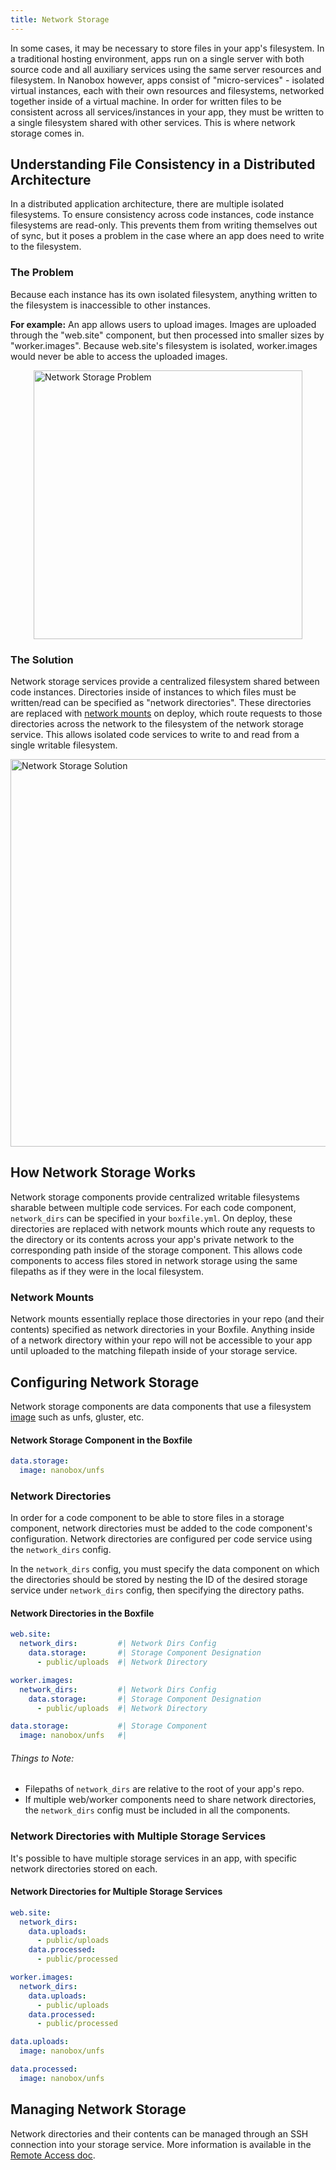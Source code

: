 ```yaml
---
title: Network Storage
---
```


In some cases, it may be necessary to store files in your app's filesystem. In a traditional hosting environment, apps run on a single server with both source code and all auxiliary services using the same server resources and filesystem. In Nanobox however, apps consist of "micro-services" - isolated virtual instances, each with their own resources and filesystems, networked together inside of a virtual machine. In order for written files to be consistent across all services/instances in your app, they must be written to a single filesystem shared with other services. This is where network storage comes in.

## Understanding File Consistency in a Distributed Architecture

In a distributed application architecture, there are multiple isolated filesystems. To ensure consistency across code instances, code instance filesystems are read-only. This prevents them from writing themselves out of sync, but it poses a problem in the case where an app does need to write to the filesystem.

### The Problem
Because each instance has its own isolated filesystem, anything written to the filesystem is inaccessible to other instances.

**For example:** An app allows users to upload images. Images are uploaded through the "web.site" component, but then processed into smaller sizes by "worker.images". Because web.site's filesystem is isolated, worker.images would never be able to access the uploaded images.

<img class="no-shadow" alt="Network Storage Problem" src="/images/network-storage-problem.svg" width="430" style="display: block; margin: 0 auto;">

### The Solution
Network storage services provide a centralized filesystem shared between code instances. Directories inside of instances to which files must be written/read can be specified as "network directories". These directories are replaced with [network mounts](#network-mounts) on deploy, which route requests to those directories across the network to the filesystem of the network storage service. This allows isolated code services to write to and read from a single writable filesystem.

<img  class="no-shadow" alt="Network Storage Solution" src="/images/network-storage-solution.svg" width="620" style="display: block; margin: 0 auto;">

## How Network Storage Works
Network storage components provide centralized writable filesystems sharable between multiple code services. For each code component, `network_dirs` can be specified in your `boxfile.yml`. On deploy, these directories are replaced with network mounts which route any requests to the directory or its contents across your app's private network to the corresponding path inside of the storage component. This allows code components to access files stored in network storage using the same filepaths as if they were in the local filesystem.

### Network Mounts
Network mounts essentially replace those directories in your repo (and their contents) specified as network directories in your Boxfile. Anything inside of a network directory within your repo will not be accessible to your app until uploaded to the matching filepath inside of your storage service.

## Configuring Network Storage
Network storage components are data components that use a filesystem [image](/engines-images/#images) such as unfs, gluster, etc.

#### Network Storage Component in the Boxfile
```yaml
data.storage:
  image: nanobox/unfs
```

### Network Directories
In order for a code component to be able to store files in a storage component, network directories must be added to the code component's configuration. Network directories are configured per code service using the `network_dirs` config.

In the `network_dirs` config, you must specify the data component on which the directories should be stored by nesting the ID of the desired storage service under `network_dirs` config, then specifying the directory paths.

#### Network Directories in the Boxfile
```yaml
web.site:
  network_dirs:         #| Network Dirs Config
    data.storage:       #| Storage Component Designation
      - public/uploads  #| Network Directory

worker.images:
  network_dirs:         #| Network Dirs Config
    data.storage:       #| Storage Component Designation
      - public/uploads  #| Network Directory

data.storage:           #| Storage Component
  image: nanobox/unfs   #|
```

###### Things to Note:
- Filepaths of `network_dirs` are relative to the root of your app's repo.
- If multiple web/worker components need to share network directories, the `network_dirs` config must be included in all the components.

### Network Directories with Multiple Storage Services
It's possible to have multiple storage services in an app, with specific network directories stored on each.

#### Network Directories for Multiple Storage Services
```yaml
web.site:
  network_dirs:
    data.uploads:
      - public/uploads
    data.processed:
      - public/processed

worker.images:
  network_dirs:
    data.uploads:
      - public/uploads
    data.processed:
      - public/processed

data.uploads:
  image: nanobox/unfs

data.processed:
  image: nanobox/unfs
```

## Managing Network Storage
Network directories and their contents can be managed through an SSH connection into your storage service. More information is available in the [Remote Access doc](/app-management/remote-access).
